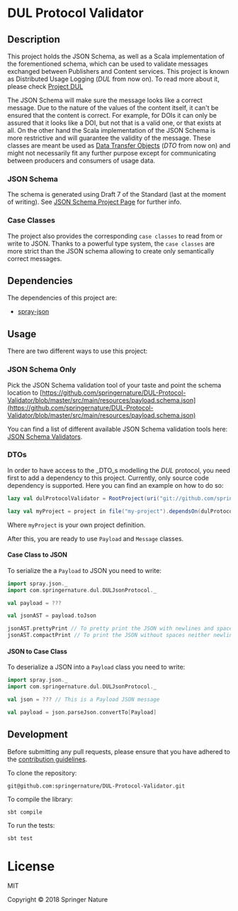 # DUL Protocol Validator

## Description
This project holds the JSON Schema, as well as a Scala implementation of the forementioned schema, which can be used to
validate messages exchanged between Publishers and Content services. This project is known as Distributed Usage Logging
(_DUL_ from now on). To read more about it, please check [Project DUL](https://www.crossref.org/community/project-dul/)

The JSON Schema will make sure the message looks like a correct message. Due to the nature of the values of the content
itself, it can't be ensured that the content is correct. For example, for DOIs it can only be assured that it looks like
a DOI, but not that is a valid one, or that exists at all.
On the other hand the Scala implementation of the JSON Schema is more restrictive and will guarantee the validity of the
message. These classes are meant be used as [Data Transfer Objects](https://en.wikipedia.org/wiki/Data_transfer_object)
 (_DTO_ from now on) and might not necessarily fit any further purpose except for communicating between producers and 
 consumers of usage data. 

### JSON Schema
The schema is generated using Draft 7 of the Standard (last at the moment of writing).
See [JSON Schema Project Page](http://json-schema.org/) for further info.

### Case Classes
The project also provides the corresponding `case classes` to read from or write to JSON. Thanks to a powerful type
system, the `case classes` are more strict than the JSON schema allowing to create only semantically correct messages. 

## Dependencies
The dependencies of this project are:
* [spray-json](https://github.com/spray/spray-json)

## Usage

There are two different ways to use this project:

### JSON Schema Only
Pick the JSON Schema validation tool of your taste and point the schema location to
[https://github.com/springernature/DUL-Protocol-Validator/blob/master/src/main/resources/payload.schema.json](https://github.com/springernature/DUL-Protocol-Validator/blob/master/src/main/resources/payload.schema.json)

You can find a list of different available JSON Schema validation tools here: 
[JSON Schema Validators](http://json-schema.org/implementations.html#validators).

### DTOs
In order to have access to the _DTO_s modelling the _DUL_ protocol, you need first to add a dependency
to this project. Currently, only source code dependency is supported. Here you can find an example on how to do so:
```scala 
lazy val dulProtocolValidator = RootProject(uri("git://github.com/springernature/DUL-Protocol-Validator.git"))

lazy val myProject = project in file("my-project").dependsOn(dulProtocolValidator)
```
Where `myProject` is your own project definition.

After this, you are ready to use `Payload` and `Message` classes.

#### Case Class to JSON
To serialize the a `Payload` to JSON you need to write:
```scala
import spray.json._
import com.springernature.dul.DULJsonProtocol._

val payload = ???

val jsonAST = payload.toJson

jsonAST.prettyPrint // To pretty print the JSON with newlines and spaces
jsonAST.compactPrint // To print the JSON without spaces neither newlines
```

#### JSON to Case Class
To deserialize a JSON into a `Payload` class you need to write:
```scala
import spray.json._
import com.springernature.dul.DULJsonProtocol._

val json = ??? // This is a Payload JSON message

val payload = json.parseJson.convertTo[Payload]
```

## Development

Before submitting any pull requests, please ensure that you have adhered to the 
[contribution guidelines](https://github.com/springernature/DUL-Protocol-Validator/blob/master/CONTRIBUTING.md).

To clone the repository:
```
git@github.com:springernature/DUL-Protocol-Validator.git
```
   
To compile the library:
```
sbt compile
```

To run the tests:
```
sbt test
```

# License

MIT

Copyright © 2018 Springer Nature
